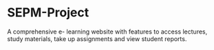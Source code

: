 # SEPM-Project
A comprehensive e- learning website with features to access lectures, study materials, take up assignments and view student reports. 
